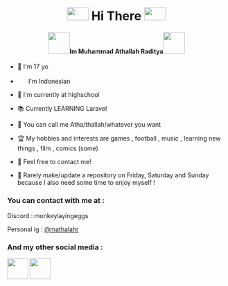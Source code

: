 <h1 align="center"><img src="https://media1.tenor.com/m/VHsiL8B8P0wAAAAC/shincore-wave-emoji.gif" height="30" width="50"> Hi There <img src="https://media1.tenor.com/m/VHsiL8B8P0wAAAAC/shincore-wave-emoji.gif" height="30" width="50"></h1>
<h4 align="center"><img src="https://media.tenor.com/ax1MmuY9BYMAAAAi/vibing-aigis.gif" height="50" width="50">Im Muhammad Athallah Raditya<img src="https://media.tenor.com/sz7KS3CUyfsAAAAi/chie-satonaka.gif" height="50" width="50"> </h4>


- 🌱 I'm 17 yo

- <img src="https://media.tenor.com/JryLp-yWj_QAAAAj/indonesia-flags.gif" height="17" width="17"> &nbsp;I'm Indonesian

- 🏫 I'm currently at highschool

- 📚 Currently LEARNING Laravel
  
- 🤝 You can call me Atha/thallah/whatever you want

- 🏆 My hobbies and interests are games , football , music , learning new things , film , comics (some)
   
- 💌 Feel free to contact me! 
  
- 🎈 Rarely make/update a repository on Friday, Saturday and Sunday because I also need some time to enjoy myself !

<h3 align="left">You can contact with me at :</h3>
Discord : monkeylayingeggs

Personal ig : <a href="https://www.instagram.com/mathalahr/">@mathalahr</a>
<h3 align="left">And my other social media :</h3>

<p align="left">
<a href="https://www.facebook.com/M.AthallahRaditya" target="blank"><img align="center" src="https://raw.githubusercontent.com/gauravghongde/social-icons/9d939e1c5b7ea4a24ac39c3e4631970c0aa1b920/SVG/Color/Facebook.svg" height="48" width="48" viewBox="0 0 48 48" /></a>
<a href="https://www.youtube.com/@mathalahr" target="blank"><img align="center" src="https://raw.githubusercontent.com/gauravghongde/social-icons/9d939e1c5b7ea4a24ac39c3e4631970c0aa1b920/SVG/Color/Youtube.svg" height="48" width="48" viewBox="0 0 48 48" /></a>
  
</p>

